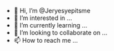 - 👋 Hi, I’m @Jeryesyepitsme
- 👀 I’m interested in ...
- 🌱 I’m currently learning ...
- 💞️ I’m looking to collaborate on ...
- 📫 How to reach me ...

<!---
Jeryesyepitsme/Jeryesyepitsme is a ✨ special ✨ repository because its `README.md` (this file) appears on your GitHub profile.
You can click the Preview link to take a look at your changes.
--->
